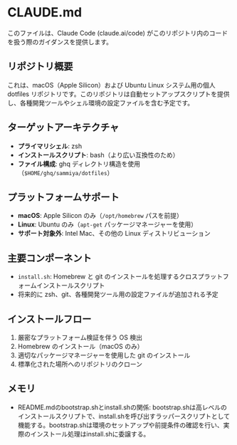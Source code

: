 # CLAUDE.md

このファイルは、Claude Code (claude.ai/code) がこのリポジトリ内のコードを扱う際のガイダンスを提供します。

## リポジトリ概要

これは、macOS（Apple Silicon）および Ubuntu Linux システム用の個人 dotfiles リポジトリです。このリポジトリは自動セットアップスクリプトを提供し、各種開発ツールやシェル環境の設定ファイルを含む予定です。

## ターゲットアーキテクチャ

- **プライマリシェル**: zsh
- **インストールスクリプト**: bash（より広い互換性のため）
- **ファイル構成**: ghq ディレクトリ構造を使用（`$HOME/ghq/sammiya/dotfiles`）

## プラットフォームサポート

- **macOS**: Apple Silicon のみ（`/opt/homebrew` パスを前提）
- **Linux**: Ubuntu のみ（`apt-get` パッケージマネージャーを使用）
- **サポート対象外**: Intel Mac、その他の Linux ディストリビューション

## 主要コンポーネント

- `install.sh`: Homebrew と git のインストールを処理するクロスプラットフォームインストールスクリプト
- 将来的に zsh、git、各種開発ツール用の設定ファイルが追加される予定

## インストールフロー

1. 厳密なプラットフォーム検証を伴う OS 検出
2. Homebrew のインストール（macOS のみ）
3. 適切なパッケージマネージャーを使用した git のインストール
4. 標準化された場所へのリポジトリのクローン

## メモリ

- README.mdのbootstrap.shとinstall.shの関係: bootstrap.shは高レベルのインストールスクリプトで、install.shを呼び出すラッパースクリプトとして機能する。bootstrap.shは環境のセットアップや前提条件の確認を行い、実際のインストール処理はinstall.shに委譲する。